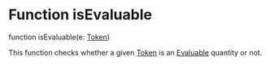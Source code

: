 Function isEvaluable
======

function isEvaluable(e: [Token](reference/v/0.2.1/core/definitions/Token))

This function checks whether a given [Token](reference/v/0.2.1/core/definitions/Token)
is an [Evaluable](reference/v/0.2.1/core/definitions/Evaluable) quantity or not.